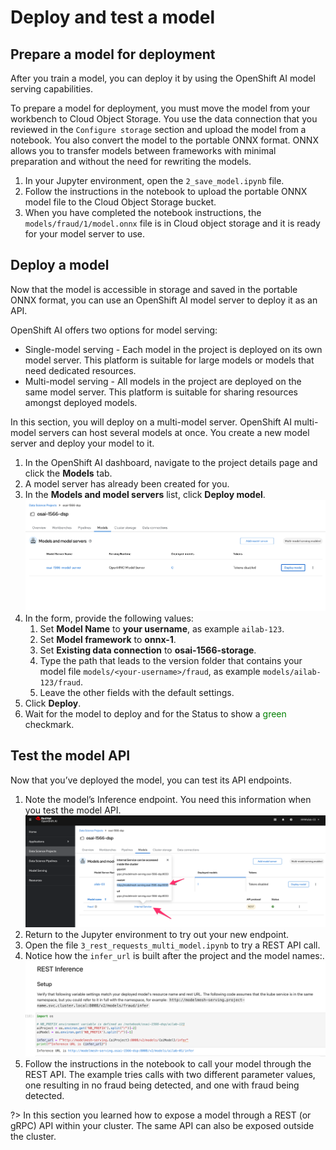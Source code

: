 # Deploy and test a model

## Prepare a model for deployment

After you train a model, you can deploy it by using the OpenShift AI model serving capabilities.

To prepare a model for deployment, you must move the model from your workbench to Cloud Object Storage. You use the data connection that you reviewed in the `Configure storage` section and upload the model from a notebook. You also convert the model to the portable ONNX format. ONNX allows you to transfer models between frameworks with minimal preparation and without the need for rewriting the models.

1. In your Jupyter environment, open the `2_save_model.ipynb` file.
1. Follow the instructions in the notebook to upload the portable ONNX model file to the Cloud Object Storage bucket.
1. When you have completed the notebook instructions, the `models/fraud/1/model.onnx` file is in Cloud object storage and it is ready for your model server to use.

## Deploy a model

Now that the model is accessible in storage and saved in the portable ONNX format, you can use an OpenShift AI model server to deploy it as an API.

OpenShift AI offers two options for model serving:

* Single-model serving - Each model in the project is deployed on its own model server. This platform is suitable for large models or models that need dedicated resources.
* Multi-model serving - All models in the project are deployed on the same model server. This platform is suitable for sharing resources amongst deployed models.

In this section, you will deploy on a multi-model server. OpenShift AI multi-model servers can host several models at once. You create a new model server and deploy your model to it.

1. In the OpenShift AI dashboard, navigate to the project details page and click the **Models** tab.
1. A model server has already been created for you.
1. In the **Models and model servers** list, click **Deploy model**.
   ![](images/80-model-server.png ':size=600')
1. In the form, provide the following values:
   1. Set **Model Name** to **your username**, as example `ailab-123`.
   1. Set **Model framework** to **onnx-1**.
   1. Set **Existing data connection** to **osai-1566-storage**.
   1. Type the path that leads to the version folder that contains your model file `models/<your-username>/fraud`, as example `models/ailab-123/fraud`.
   1. Leave the other fields with the default settings.
1. Click **Deploy**.
1. Wait for the model to deploy and for the Status to show a <span style='color: green'>green</span> checkmark.

## Test the model API

Now that you’ve deployed the model, you can test its API endpoints.

1. Note the model’s Inference endpoint. You need this information when you test the model API.
   ![](images/50-dsp-get-api-endpoint.png ':size=600')
1. Return to the Jupyter environment to try out your new endpoint.
1. Open the file `3_rest_requests_multi_model.ipynb` to try a REST API call.
1. Notice how the `infer_url` is built after the project and the model names:.
   ![](images/80-define-infer-url.png ':size=600')
1. Follow the instructions in the notebook to call your model through the REST API. The example tries calls with two different parameter values, one resulting in no fraud being detected, and one with fraud being detected.

?> In this section you learned how to expose a model through a REST (or gRPC) API within your cluster. The same API can also be exposed outside the cluster.
